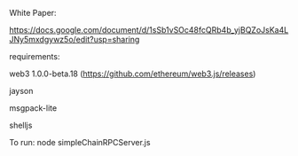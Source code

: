 White Paper:

https://docs.google.com/document/d/1sSb1vSOc48fcQRb4b_yjBQZoJsKa4LJNy5mxdgywz5o/edit?usp=sharing

requirements:

web3 1.0.0-beta.18 (https://github.com/ethereum/web3.js/releases)

jayson

msgpack-lite

shelljs

To run: node simpleChainRPCServer.js


